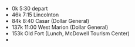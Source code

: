 - 0k 5:30 depart
- 46k 7:15 Lincolnton
- 84k 8:40 Casar (Dollar General)
- 137k 11:00 West Marion (Dollar General)
- 153k Old Fort (Lunch, McDowell Tourism Center)
- 